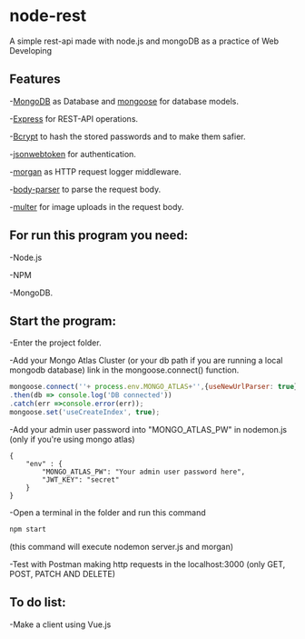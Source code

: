 # node-rest
A simple rest-api made with node.js and mongoDB as a practice of Web Developing

## Features
-[MongoDB](https://www.mongodb.com/) as Database and [mongoose](https://mongoosejs.com/) for database models.                        

-[Express](https://expressjs.com/es/) for REST-API operations.

-[Bcrypt](https://www.npmjs.com/package/bcrypt) to hash the stored passwords and to make them safier.

-[jsonwebtoken](https://github.com/auth0/node-jsonwebtoken) for authentication.

-[morgan](https://www.npmjs.com/package/morgan) as HTTP request logger middleware.

-[body-parser](https://www.npmjs.com/package/body-parser) to parse the request body.

-[multer](https://www.npmjs.com/package/multer) for image uploads in the request body.


## For run this program you need:
-Node.js

-NPM

-MongoDB.

## Start the program:

-Enter the project folder.


-Add your Mongo Atlas Cluster (or your db path if you are running a local mongodb database) link in the mongoose.connect() function.

```javascript
mongoose.connect(''+ process.env.MONGO_ATLAS+'',{useNewUrlParser: true})//replace with your Mongo Atlas Cluster here
.then(db => console.log('DB connected'))
.catch(err =>console.error(err));
mongoose.set('useCreateIndex', true);
```

-Add your admin user password into "MONGO_ATLAS_PW" in nodemon.js (only if you're using mongo atlas)
```
{
    "env" : {
        "MONGO_ATLAS_PW": "Your admin user password here",
        "JWT_KEY": "secret"
    }
}
```
  
-Open a terminal in the folder and run this command

```bash
npm start
```
(this command will execute nodemon server.js and morgan)


-Test with Postman making http requests in the localhost:3000 (only GET, POST, PATCH AND DELETE)

## To do list:   

-Make a client using Vue.js                                                                      
